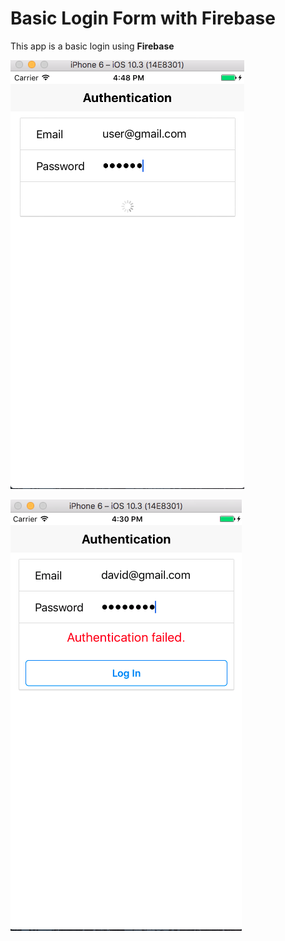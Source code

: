# Basic Login Form with Firebase

This app is a basic login using **Firebase**

![Alt LoadingScreen](https://github.com/davidgit75/Auth/blob/master/loadingscreen.png)

![Alt FailScreen](https://github.com/davidgit75/Auth/blob/master/faillscreen.png)